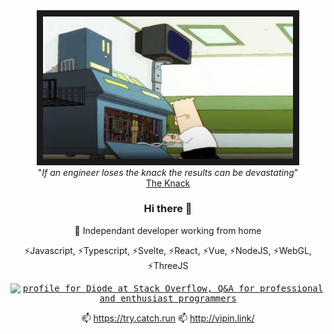 
<!--
**diode/diode** is a ✨ _special_ ✨ repository because its `README.md` (this file) appears on your GitHub profile.

Here are some ideas to get you started:

- 🔭 I’m currently working on ...
- 🌱 I’m currently learning ...
- 👯 I’m looking to collaborate on ...
- 🤔 I’m looking for help with ...
- 💬 Ask me about ...
- 📫 How to reach me: ...
- 😄 Pronouns: ...
- ⚡ Fun fact: ...
-->

<div align="center">
  <kbd>
    <img alt="The Knack" src="https://github.com/diode/diode/blob/main/knack.jpg" width="400" border="10">
  </kbd>
  <div align="center">"<i>If an engineer loses the knack the results can be devastating</i>"</div>
  <div align="center"><a href="https://www.youtube.com/watch?v=g8vHhgh6oM0">The Knack</a></div>
</div>

<div align="center">

  ### Hi there 👋


  🔭 Independant developer working from home

  ⚡Javascript, ⚡Typescript, ⚡Svelte, ⚡React, ⚡Vue, ⚡NodeJS, ⚡WebGL, ⚡ThreeJS

  <kbd>
  <a href="https://stackoverflow.com/users/1019753/diode"><img src="https://stackoverflow.com/users/flair/1019753.png?theme=dark" width="208" height="58" alt="profile for Diode at Stack Overflow, Q&amp;A for professional and enthusiast programmers" title="profile for Diode at Stack Overflow, Q&amp;A for professional and enthusiast programmers"></a>
  </kbd>

  📫 https://try.catch.run
  📫 http://vipin.link/

</div>
